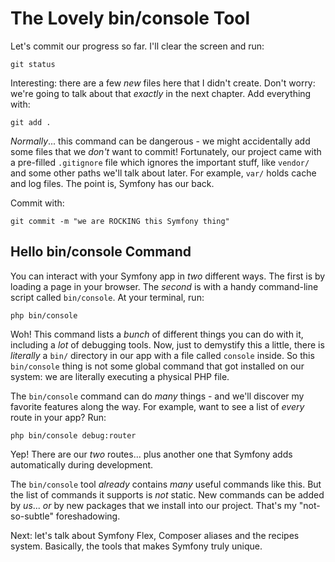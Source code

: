 # The Lovely bin/console Tool

Let's commit our progress so far. I'll clear the screen and run:

```terminal
git status
```

Interesting: there are a few *new* files here that I didn't create. Don't worry:
we're going to talk about that *exactly* in the next chapter. Add everything with:

```terminal
git add .
```

*Normally*... this command can be dangerous - we might accidentally add some
files that we *don't* want to commit! Fortunately, our project came with
a pre-filled `.gitignore` file which ignores the important stuff, like `vendor/`
and some other paths we'll talk about later. For example, `var/` holds cache
and log files. The point is, Symfony has our back.

Commit with:

```terminal
git commit -m "we are ROCKING this Symfony thing"
```

## Hello bin/console Command

You can interact with your Symfony app in *two* different ways. The first is by
loading a page in your browser. The *second* is with a handy command-line script
called `bin/console`. At your terminal, run:

```terminal
php bin/console
```

Woh! This command lists a *bunch* of different things you can do with it, including
a *lot* of debugging tools. Now, just to demystify this a little, there is
*literally* a `bin/` directory in our app with a file called `console` inside. So
this `bin/console` thing is not some global command that got installed on our
system: we are literally executing a physical PHP file.

The `bin/console` command can do *many* things - and we'll discover my favorite
features along the way. For example, want to see a list of *every* route in your
app? Run:

```terminal
php bin/console debug:router
```

Yep! There are our *two* routes... plus another one that Symfony adds automatically
during development.

The `bin/console` tool *already* contains *many* useful commands like this. But
the list of commands it supports is *not* static. New commands can be added
by *us*... *or* by new packages that we install into our project. That's my
"not-so-subtle" foreshadowing.

Next: let's talk about Symfony Flex, Composer aliases and the recipes system.
Basically, the tools that makes Symfony truly unique.

